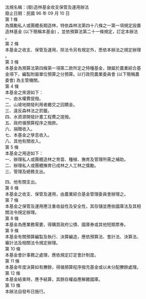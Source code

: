 法規名稱：(廢)造林基金收支保管及運用辦法  
廢止日期：民國 96 年 09 月 10 日  
第 1 條  
為獎勵私人或團體長期造林，特依森林法第四十八條之一第一項規定設置  
造林基金 (以下簡稱本基金) ，並依預算法第二十一條規定，訂定本辦法  
。  
第 2 條  
本基金之收支、保管及運用，除法令另有規定外，悉依本辦法之規定辦理  
。  
第 3 條  
本基金為預算法第四條第一項第二款所定之特種基金，隸屬於農業綜合基  
金項下，編製附屬單位預算之分預算。以行政院農業委員會 (以下簡稱農  
委會) 為主管機關。  
第 4 條  
本基金之來源如下：  
一、由水權費提撥。  
二、山坡地開發利用者繳交之回饋金。  
三、違反森林法之罰鍰。  
四、水資源開發計畫工程費之提撥。  
五、政府循預算程序之撥款。  
六、捐贈收入。  
七、本基金之孳息收入。  
八、其他有關收入。  
第 5 條  
本基金之用途如下：  
一、辦理私人或團體造林之育苗、種植、撫育及管理所需之補助。  
二、辦理私人或團體撫育已成林之人工林之獎勵。  
三、管理及總務支出。  


四、他有關支出。  
第 6 條  
本基金之收支、保管及運用，由農業綜合基金管理委員會辦理之。  
第 7 條  
本基金之保管及運用應注重收益性及安全性，其存儲並應依國庫法及其相  
關法令規定辦理。  
第 8 條  
本基金為應業務需要，得購買政府公債、國庫券或其他短期票券。  
第 9 條  
本基金有關預算編製及執行、決算編造，應依預算法、會計法、決算法、  
審計法及相關法令規定辦理。  
第 10 條  
本基金會計事務之處理，應依規定訂定會計制度。  
第 11 條  
本基金年度決算如有賸餘，得循預算程序撥充基金或以未分配賸餘處理。  
第 12 條  
本基金結束時，應予結算，其餘存權益應解繳國庫。  
第 13 條  
本辦法自發布日施行。  


